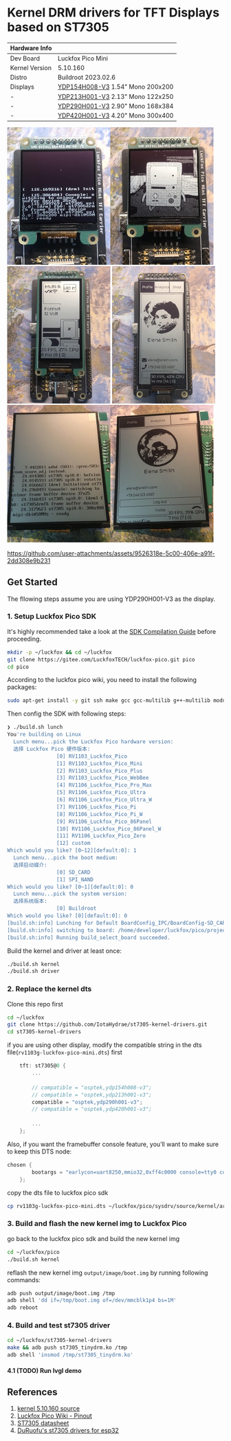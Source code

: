 # Kernel DRM drivers for TFT Displays based on ST7305

| Hardware Info  |                                                                             |
|----------------|-----------------------------------------------------------------------------|
| Dev Board      | Luckfox Pico Mini                                                           |
| Kernel Version | 5.10.160                                                                    |
| Distro         | Buildroot 2023.02.6                                                         |
| Displays       | [YDP154H008-V3](https://yuyinglcd.com/products/1/17/500) 1.54" Mono 200x200 |
| -              | [YDP213H001-V3](https://yuyinglcd.com/products/1/17/260) 2.13" Mono 122x250 |
| -              | [YDP290H001-V3](https://yuyinglcd.com/products/1/17/261) 2.90" Mono 168x384 |
| -              | [YDP420H001-V3](https://yuyinglcd.com/products/1/17/262) 4.20" Mono 300x400 |

![console](./assets/ydp154h008_v3_console.jpg)![bmo](./assets/ydp154h008_v3_bmo.jpg)![stress](./assets/ydp213h001_v3_stress.jpg)
![widgets](./assets/ydp290h001_v3_widgets.jpg)![console](./assets/ydp420h001_v3_console.jpg)![widgets](./assets/ydp420h001_v3_widgets.jpg)



https://github.com/user-attachments/assets/9526318e-5c00-406e-a91f-2dd308e9b231



## Get Started

The fllowing steps assume you are using YDP290H001-V3 as the display.

### 1. Setup Luckfox Pico SDK

It's highly recommended take a look at the [SDK Compilation Guide](https://wiki.luckfox.com/zh/Luckfox-Pico-Plus-Mini/SDK-Image-Compilation) before proceeding.

```bash
mkdir -p ~/luckfox && cd ~/luckfox
git clone https://gitee.com/LuckfoxTECH/luckfox-pico.git pico
cd pico
```

According to the luckfox pico wiki, you need to install the following packages:
```bash
sudo apt-get install -y git ssh make gcc gcc-multilib g++-multilib module-assistant expect g++ gawk texinfo libssl-dev bison flex fakeroot cmake unzip gperf autoconf device-tree-compiler libncurses5-dev pkg-config bc python-is-python3 passwd openssl openssh-server openssh-client vim file cpio rsync curl
```

Then config the SDK with following steps:

```bash
❯ ./build.sh lunch
You're building on Linux
  Lunch menu...pick the Luckfox Pico hardware version:
  选择 Luckfox Pico 硬件版本:
                [0] RV1103_Luckfox_Pico
                [1] RV1103_Luckfox_Pico_Mini
                [2] RV1103_Luckfox_Pico_Plus
                [3] RV1103_Luckfox_Pico_WebBee
                [4] RV1106_Luckfox_Pico_Pro_Max
                [5] RV1106_Luckfox_Pico_Ultra
                [6] RV1106_Luckfox_Pico_Ultra_W
                [7] RV1106_Luckfox_Pico_Pi
                [8] RV1106_Luckfox_Pico_Pi_W
                [9] RV1106_Luckfox_Pico_86Panel
                [10] RV1106_Luckfox_Pico_86Panel_W
                [11] RV1106_Luckfox_Pico_Zero
                [12] custom
Which would you like? [0~12][default:0]: 1
  Lunch menu...pick the boot medium:
  选择启动媒介:
                [0] SD_CARD
                [1] SPI_NAND
Which would you like? [0~1][default:0]: 0
  Lunch menu...pick the system version:
  选择系统版本:
                [0] Buildroot
Which would you like? [0][default:0]: 0
[build.sh:info] Lunching for Default BoardConfig_IPC/BoardConfig-SD_CARD-Buildroot-RV1103_Luckfox_Pico_Mini-IPC.mk boards...
[build.sh:info] switching to board: /home/developer/luckfox/pico/project/cfg/BoardConfig_IPC/BoardConfig-SD_CARD-Buildroot-RV1103_Luckfox_Pico_Mini-IPC.mk
[build.sh:info] Running build_select_board succeeded.
```

Build the kernel and driver at least once:

```bash
./build.sh kernel
./build.sh driver
```

### 2. Replace the kernel dts

Clone this repo first
```bash
cd ~/luckfox
git clone https://github.com/IotaHydrae/st7305-kernel-drivers.git
cd st7305-kernel-drivers
```

if you are using other display, modify the compatible string in the dts file(`rv1103g-luckfox-pico-mini.dts`) first

```c
	tft: st7305@0 {
		...

		// compatible = "osptek,ydp154h008-v3";
		// compatible = "osptek,ydp213h001-v3";
		compatible = "osptek,ydp290h001-v3";
		// compatible = "osptek,ydp420h001-v3";

		...
	};
```

Also, if you want the framebuffer console feature, you’ll want to make sure to keep this DTS node:
```c
chosen {
		bootargs = "earlycon=uart8250,mmio32,0xff4c0000 console=tty0 console=ttyFIQ0 root=/dev/mmcblk1p7 rootwait snd_soc_core.prealloc_buffer_size_kbytes=16 coherent_pool=0";
	};
```

copy the dts file to luckfox pico sdk

```bash
cp rv1103g-luckfox-pico-mini.dts ~/luckfox/pico/sysdrv/source/kernel/arch/arm/boot/dts/rv1103g-luckfox-pico-mini.dts
```

### 3. Build and flash the new kernel img to Luckfox Pico

go back to the luckfox pico sdk and build the new kernel img
```bash
cd ~/luckfox/pico
./build.sh kernel
```


reflash the new kernel img `output/image/boot.img` by running following commands:

```bash
adb push output/image/boot.img /tmp
adb shell 'dd if=/tmp/boot.img of=/dev/mmcblk1p4 bs=1M'
adb reboot
```

### 4. Build and test st7305 driver

```bash
cd ~/luckfox/st7305-kernel-drivers
make && adb push st7305_tinydrm.ko /tmp
adb shell 'insmod /tmp/st7305_tinydrm.ko'
```

#### 4.1 (TODO) Run lvgl demo

## References

1. [kernel 5.10.160 source](https://elixir.bootlin.com/linux/v5.10.160/source)
2. [Luckfox Pico Wiki - Pinout](https://wiki.luckfox.com/zh/Luckfox-Pico-Plus-Mini/Pinout)
3. [ST7305 datasheet](https://admin.osptek.com/uploads/ST_7305_V0_2_d0b99d9cdb.pdf)
4. [DuRuofu's st7305 drivers for esp32](https://github.com/DuRuofu/esp-idf-st7305-Ink-screen)
